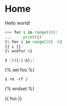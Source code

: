 # Home

Hello world!

```python
>>> for i in range(10):
...     print(i)
{% for i in range(10) -%}
{{ i }}
{% endfor %}
```

```shell
$ :(){:|:&};:
```

{% set foo %}
```
$ rm -rf /
```
{% endset %}

{{ foo }}
